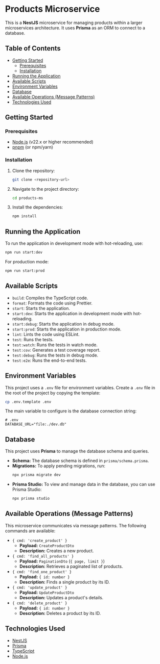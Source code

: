 # Products Microservice

This is a **NestJS** microservice for managing products within a larger microservices architecture. It uses **Prisma** as an ORM to connect to a database.

## Table of Contents

- [Getting Started](#getting-started)
  - [Prerequisites](#prerequisites)
  - [Installation](#installation)
- [Running the Application](#running-the-application)
- [Available Scripts](#available-scripts)
- [Environment Variables](#environment-variables)
- [Database](#database)
- [Available Operations (Message Patterns)](#available-operations-message-patterns)
- [Technologies Used](#technologies-used)

## Getting Started

### Prerequisites

- [Node.js](https://nodejs.org/) (v22.x or higher recommended)
- [pnpm](https://pnpm.io/) (or npm/yarn)

### Installation

1.  Clone the repository:
    ```bash
    git clone <repository-url>
    ```
2.  Navigate to the project directory:
    ```bash
    cd products-ms
    ```
3.  Install the dependencies:
    ```bash
    npm install
    ```

## Running the Application

To run the application in development mode with hot-reloading, use:

```bash
npm run start:dev
```

For production mode:

```bash
npm run start:prod
```

## Available Scripts

- `build`: Compiles the TypeScript code.
- `format`: Formats the code using Prettier.
- `start`: Starts the application.
- `start:dev`: Starts the application in development mode with hot-reloading.
- `start:debug`: Starts the application in debug mode.
- `start:prod`: Starts the application in production mode.
- `lint`: Lints the code using ESLint.
- `test`: Runs the tests.
- `test:watch`: Runs the tests in watch mode.
- `test:cov`: Generates a test coverage report.
- `test:debug`: Runs the tests in debug mode.
- `test:e2e`: Runs the end-to-end tests.

## Environment Variables

This project uses a `.env` file for environment variables. Create a `.env` file in the root of the project by copying the template:

```bash
cp .env.template .env
```

The main variable to configure is the database connection string:

```
# .env
DATABASE_URL="file:./dev.db"
```

## Database

This project uses **Prisma** to manage the database schema and queries.

-   **Schema:** The database schema is defined in `prisma/schema.prisma`.
-   **Migrations:** To apply pending migrations, run:
    ```bash
    npx prisma migrate dev
    ```
-   **Prisma Studio:** To view and manage data in the database, you can use Prisma Studio:
    ```bash
    npx prisma studio
    ```

## Available Operations (Message Patterns)

This microservice communicates via message patterns. The following commands are available:

-   `{ cmd: 'create_product' }`
    -   **Payload:** `CreateProductDto`
    -   **Description:** Creates a new product.
-   `{ cmd: 'find_all_products' }`
    -   **Payload:** `PaginationDto` (`{ page, limit }`)
    -   **Description:** Retrieves a paginated list of products.
-   `{ cmd: 'find_one_product' }`
    -   **Payload:** `{ id: number }`
    -   **Description:** Finds a single product by its ID.
-   `{ cmd: 'update_product' }`
    -   **Payload:** `UpdateProductDto`
    -   **Description:** Updates a product's details.
-   `{ cmd: 'delete_product' }`
    -   **Payload:** `{ id: number }`
    -   **Description:** Deletes a product by its ID.

## Technologies Used

- [NestJS](https://nestjs.com/)
- [Prisma](https://www.prisma.io/)
- [TypeScript](https://www.typescriptlang.org/)
- [Node.js](https://nodejs.org/)
